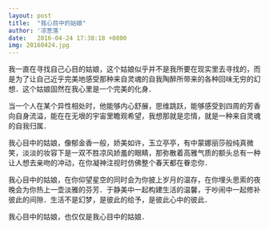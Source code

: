 ```yaml
---
layout: post
title:  "我心目中的姑娘"
author: '凉葱落'
date:   2016-04-24 17:38:18 +0800
img: 20160424.jpg
---
```

我一直在寻找自己心目的姑娘，这个姑娘似乎并不是我所要在现实里去寻找的，而是为了让自己近乎完美地感受那种来自灵魂的自我陶醉所带来的各种回味无穷的幻想．这个姑娘固然在我心里是一个完美的化身．　　　

当一个人在某个异性相处时，他能够内心舒展，思维跳跃，能够感受到四周的芳香向自身流溢，能在在无垠的宇宙里瞻观希望，我想那就是恋情，就是一种来自灵魂的自我归属．

我心目中的姑娘，像郁金香一般，娇美如许，玉立亭亭，有中蒙娜丽莎般纯真微笑，淡淡的妆容下是一双不胜凉风娇羞的眼睛，那弥散着高雅气质的额头总有一种让人想去亲吻的冲动，在你凝神注视时仿佛整个春天都在眷恋你．

我心目中的姑娘，在你仰望星空的同时会为你披上岁月的温存，在你埋头思索的夜晚会为你热上一壶淡雅的芬芳．于静美中一起构建生活的温馨，于吵闹中一起修补彼此的间隙．生活不是幻梦，是彼此的给予，是彼此心中的彼此．　　　

我心目中的姑娘，也仅仅是我心目中的姑娘．　　
